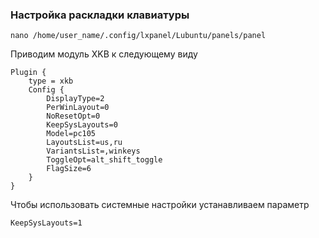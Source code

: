 ### Настройка раскладки клавиатуры


```
nano /home/user_name/.config/lxpanel/Lubuntu/panels/panel
```
Приводим модуль XKB к следующему виду

```
Plugin {
    type = xkb
    Config {
        DisplayType=2
        PerWinLayout=0
        NoResetOpt=0
        KeepSysLayouts=0
        Model=pc105
        LayoutsList=us,ru
        VariantsList=,winkeys
        ToggleOpt=alt_shift_toggle
        FlagSize=6
    }
}

```
Чтобы использовать системные настройки устанавливаем параметр
```
KeepSysLayouts=1
```
